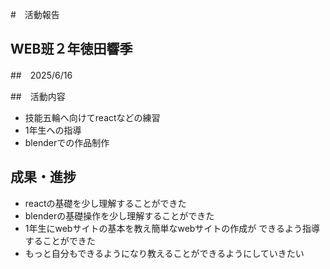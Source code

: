 #　活動報告
## WEB班２年徳田響季
##　2025/6/16

##　活動内容
- 技能五輪へ向けてreactなどの練習
- 1年生への指導
- blenderでの作品制作

## 成果・進捗
- reactの基礎を少し理解することができた
- blenderの基礎操作を少し理解することができた
- 1年生にwebサイトの基本を教え簡単なwebサイトの作成が
できるよう指導することができた
- もっと自分もできるようになり教えることができるようにしていきたい